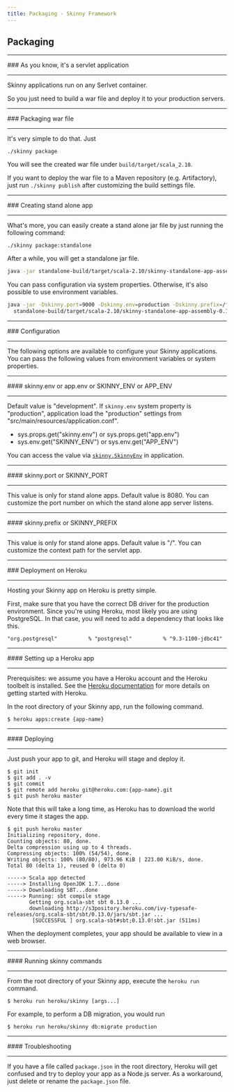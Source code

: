 ```yaml
---
title: Packaging - Skinny Framework
---
```


## Packaging

<hr/>
### As you know, it's a servlet application
<hr/>

Skinny applications run on any Serlvet container. 

So you just need to build a war file and deploy it to your production servers.

<hr/>
### Packaging war file
<hr/>

It's very simple to do that. Just 

```
./skinny package
```

You will see the created war file under `build/target/scala_2.10`.

If you want to deploy the war file to a Maven repository (e.g. Artifactory), just run `./skinny publish` after customizing the build settings file.

<hr/>
### Creating stand alone app
<hr/>

What's more, you can easily create a stand alone jar file by just running the following command: 

```
./skinny package:standalone
```

After a while, you will get a standalone jar file. 

```sh
java -jar standalone-build/target/scala-2.10/skinny-standalone-app-assembly-0.1.0-SNAPSHOT.jar
```

You can pass configuration via system properties. Otherwise, it's also possible to use environment variables.

```sh
java -jar -Dskinny.port=9000 -Dskinny.env=production -Dskinny.prefix=/foo/ \
  standalone-build/target/scala-2.10/skinny-standalone-app-assembly-0.1.0-SNAPSHOT.jar
```

<hr/>
### Configuration
<hr/>

The following options are available to configure your Skinny applications. You can pass the following values from environment variables or system properties.

<hr/>
#### skinny.env or app.env or SKINNY_ENV or APP_ENV
<hr/>

Default value is "development". If `skinny.env` system property is "production", application load the "production" settings from "src/main/resources/application.conf".

- sys.props.get("skinny.env") or sys.props.get("app.env")
- sys.env.get("SKINNY_ENV") or sys.env.get("APP_ENV")

You can access the value via [`skinny.SkinnyEnv`](https://github.com/skinny-framework/skinny-framework/blob/develop/common/src/main/scala/skinny/SkinnyEnv.scala) in application.

<hr/>
#### skinny.port or SKINNY_PORT
<hr/>

This value is only for stand alone apps. Default value is 8080. You can customize the port number on which the stand alone app server listens.

<hr/>
#### skinny.prefix or SKINNY_PREFIX
<hr/>

This value is only for stand alone apps. Default value is "/". You can customize the context path for the servlet app.

<hr/>
### Deployment on Heroku
<hr/>

Hosting your Skinny app on Heroku is pretty simple.

First, make sure that you have the correct DB driver for the production environment. Since you're using Heroku, most likely you are using PostgreSQL. In that case, you will need to add a dependency that looks like this.

```
"org.postgresql"          % "postgresql"          % "9.3-1100-jdbc41" 
```

<hr/>
#### Setting up a Heroku app
<hr/>

Prerequisites: we assume you have a Heroku account and the Heroku toolbelt is installed. See the [Heroku documentation](https://devcenter.heroku.com/articles/quickstart) for more details on getting started with Heroku.

In the root directory of your Skinny app, run the following command.

```
$ heroku apps:create {app-name}
```

<hr/>
#### Deploying
<hr/>

Just push your app to git, and Heroku will stage and deploy it.

```
$ git init
$ git add . -v
$ git commit
$ git remote add heroku git@heroku.com:{app-name}.git
$ git push heroku master
```
 
Note that this will take a long time, as Heroku has to download the world every time it stages the app.

```
$ git push heroku master
Initializing repository, done.
Counting objects: 80, done.
Delta compression using up to 4 threads.
Compressing objects: 100% (54/54), done.
Writing objects: 100% (80/80), 973.96 KiB | 223.00 KiB/s, done.
Total 80 (delta 1), reused 0 (delta 0)

-----> Scala app detected
-----> Installing OpenJDK 1.7...done
-----> Downloading SBT...done
-----> Running: sbt compile stage
       Getting org.scala-sbt sbt 0.13.0 ...
       downloading http://s3pository.heroku.com/ivy-typesafe-releases/org.scala-sbt/sbt/0.13.0/jars/sbt.jar ...
        [SUCCESSFUL ] org.scala-sbt#sbt;0.13.0!sbt.jar (511ms)

```

When the deployment completes, your app should be available to view in a web browser.

<hr/>
#### Running skinny commands
<hr/>

From the root directory of your Skinny app, execute the `heroku run` command.

```
$ heroku run heroku/skinny [args...]
```

For example, to perform a DB migration, you would run

```
$ heroku run heroku/skinny db:migrate production
```

<hr/>
#### Troubleshooting
<hr/>

If you have a file called `package.json` in the root directory, Heroku will get confused and try to deploy your app as a Node.js server. As a workaround, just delete or rename the `package.json` file.
